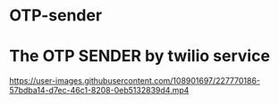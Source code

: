 # OTP-sender

# The OTP SENDER by twilio service



https://user-images.githubusercontent.com/108901697/227770186-57bdba14-d7ec-46c1-8208-0eb5132839d4.mp4

